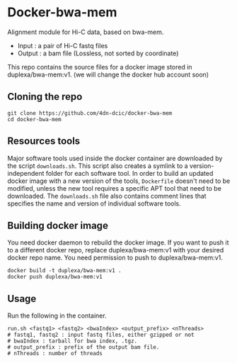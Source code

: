 # Docker-bwa-mem


Alignment module for Hi-C data, based on bwa-mem.
* Input : a pair of Hi-C fastq files
* Output : a bam file (Lossless, not sorted by coordinate)

This repo contains the source files for a docker image stored in duplexa/bwa-mem:v1. (we will change the docker hub account soon)


## Cloning the repo
```
git clone https://github.com/4dn-dcic/docker-bwa-mem
cd docker-bwa-mem
```

## Resources tools
Major software tools used inside the docker container are downloaded by the script `downloads.sh`. This script also creates a symlink to a version-independent folder for each software tool. In order to build an updated docker image with a new version of the tools, `Dockerfile` doesn't need to be modified, unless the new tool requires a specific APT tool that need to be downloaded. 
The `downloads.sh` file also contains comment lines that specifies the name and version of individual software tools.


## Building docker image
You need docker daemon to rebuild the docker image. If you want to push it to a different docker repo, replace duplexa/bwa-mem:v1 with your desired docker repo name. You need permission to push to duplexa/bwa-mem:v1.
```
docker build -t duplexa/bwa-mem:v1 .
docker push duplexa/bwa-mem:v1
```

## Usage
Run the following in the container.
```
run.sh <fastq1> <fastq2> <bwaIndex> <output_prefix> <nThreads>
# fastq1, fastq2 : input fastq files, either gzipped or not
# bwaIndex : tarball for bwa index, .tgz.
# output_prefix : prefix of the output bam file.
# nThreads : number of threads 
```
